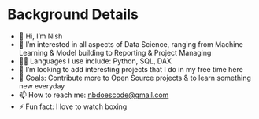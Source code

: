 # Background Details

- 👋 Hi, I’m Nish
- 👀 I’m interested in all aspects of Data Science, ranging from Machine Learning & Model building to Reporting & Project Managing 
- :technologist: Languages I use include: Python, SQL, DAX 
- 💞️ I’m looking to add interesting projects that I do in my free time here
- 🥅 Goals: Contribute more to Open Source projects & to learn something new everyday
- 📫 How to reach me: nbdoescode@gmail.com
- ⚡ Fun fact: I love to watch boxing

<!---
Nish-Bhana/Nish-Bhana is a ✨ special ✨ repository because its `README.md` (this file) appears on your GitHub profile.
You can click the Preview link to take a look at your changes.
--->
